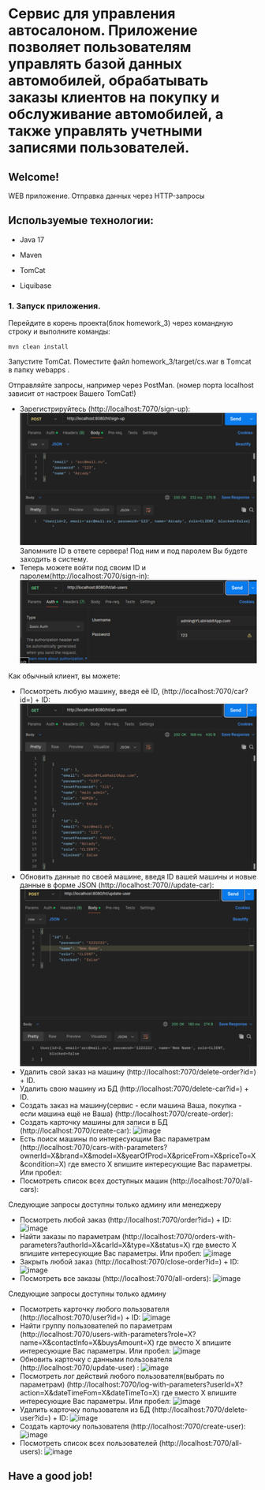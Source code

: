 # Сервис для управления автосалоном. Приложение позволяет пользователям управлять базой данных автомобилей, обрабатывать заказы клиентов на покупку и обслуживание автомобилей, а также управлять учетными записями пользователей.

## Welcome!

WEB приложение. Отправка данных через HTTP-запросы

## Используемые технологии:

* Java 17

* Maven

* TomCat

* Liquibase

### 1. Запуск приложения.
Перейдите в корень проекта(блок homework_3) через командную строку и выполните команды:

```
mvn clean install
``` 
Запустите TomCat. Поместите файл homework_3/target/cs.war  в Тomcat  в папку webapps .

Отправляйте запросы, например через PostMan. (номер порта localhost зависит от настроек Вашего TomCat!)
* Зарегистрируйтесь (http://localhost:7070/sign-up):
![image](images/1.png) Запомните ID в ответе сервера! Под ним и под паролем Вы будете заходить в систему.
* Теперь можете войти под своим ID и паролем(http://localhost:7070/sign-in):
![image](images/2.png)

Как обычный клиент, вы можете:
* Посмотреть любую машину, введя её ID, (http://localhost:7070/car?id=) + ID:
![image](images/3.png)
* Обновить данные по своей машине, введя ID вашей машины и новые данные в форме JSON (http://localhost:7070//update-car):
![image](images/4.png) 
* Удалить свой заказ на машину (http://localhost:7070/delete-order?id=) + ID.
* Удалить свою машину из БД (http://localhost:7070/delete-car?id=) + ID.
* Создать заказ на машину(сервис - если машина Ваша, покупка - если машина ещё не Ваша) (http://localhost:7070/create-order):
* Создать карточку машины для записи в БД (http://localhost:7070/create-car):
  ![image](images/8.png)
* Есть поиск машины по интересующим Вас параметрам (http://localhost:7070/cars-with-parameters?ownerId=X&brand=X&model=X&yearOfProd=X&priceFrom=X&priceTo=X&condition=X) где вместо X впишите интересующие Вас параметры. Или пробел:
* Посмотреть список всех доступных машин (http://localhost:7070/all-cars):

Следующие запросы доступны только админу или менеджеру
* Посмотреть любой заказ (http://localhost:7070/order?id=) + ID:
![image](images/9.png)
* Найти заказы по параметрам (http://localhost:7070/orders-with-parameters?authorId=X&carId=X&type=X&status=X) где вместо X впишите интересующие Вас параметры. Или пробел:
![image](images/10.png)
* Закрыть любой заказ (http://localhost:7070/close-order?id=) + ID:
![image](images/11.png)
* Посмотреть все заказы (http://localhost:7070/all-orders):
![image](images/12.png)

Следующие запросы доступны только админу
* Посмотреть карточку любого пользователя (http://localhost:7070/user?id=) + ID:
  ![image](images/9.png)
* Найти группу пользователей по параметрам (http://localhost:7070/users-with-parameters?role=X?name=X&contactInfo=X&buysAmount=X) где вместо X впишите интересующие Вас параметры. Или пробел:
  ![image](images/10.png)
* Обновить карточку с данными пользователя (http://localhost:7070/update-user) :
  ![image](images/11.png)
* Посмотреть лог действий любого пользователя(выбрать по параметрам) (http://localhost:7070/log-with-parameters?userId=X?action=X&dateTimeFom=X&dateTimeTo=X) где вместо X впишите интересующие Вас параметры. Или пробел:
  ![image](images/12.png)
* Удалить карточку пользователя из БД (http://localhost:7070/delete-user?id=) + ID:
  ![image](images/12.png)
* Создать карточку пользователя (http://localhost:7070/create-user):
  ![image](images/12.png)
* Посмотреть список всех пользователей (http://localhost:7070/all-users):
  ![image](images/12.png)


## Have a good job!
